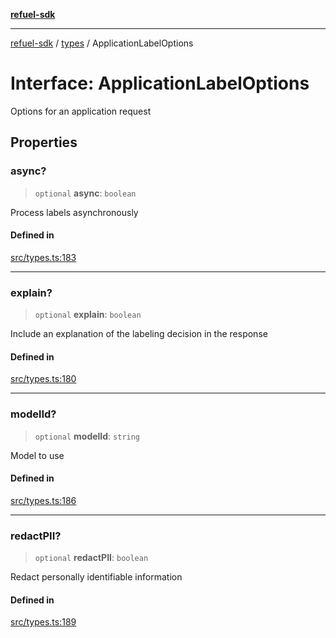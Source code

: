 [**refuel-sdk**](../../README.md)

***

[refuel-sdk](../../modules.md) / [types](../README.md) / ApplicationLabelOptions

# Interface: ApplicationLabelOptions

Options for an application request

## Properties

### async?

> `optional` **async**: `boolean`

Process labels asynchronously

#### Defined in

[src/types.ts:183](https://github.com/refuel-ai/refuel-sdk/blob/240c3e68ab946b6c24b6f2eafb12779c24332cdb/src/types.ts#L183)

***

### explain?

> `optional` **explain**: `boolean`

Include an explanation of the labeling decision in the response

#### Defined in

[src/types.ts:180](https://github.com/refuel-ai/refuel-sdk/blob/240c3e68ab946b6c24b6f2eafb12779c24332cdb/src/types.ts#L180)

***

### modelId?

> `optional` **modelId**: `string`

Model to use

#### Defined in

[src/types.ts:186](https://github.com/refuel-ai/refuel-sdk/blob/240c3e68ab946b6c24b6f2eafb12779c24332cdb/src/types.ts#L186)

***

### redactPII?

> `optional` **redactPII**: `boolean`

Redact personally identifiable information

#### Defined in

[src/types.ts:189](https://github.com/refuel-ai/refuel-sdk/blob/240c3e68ab946b6c24b6f2eafb12779c24332cdb/src/types.ts#L189)
